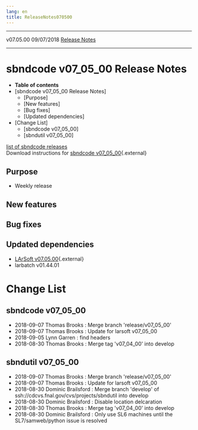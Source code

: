 ```yaml
---
lang: en
title: ReleaseNotes070500
---
```


  ----------- ------------ -- -- ------------------------------------------------------
  v07.05.00   09/07/2018         [Release Notes](ReleaseNotes070500.html)
  ----------- ------------ -- -- ------------------------------------------------------



sbndcode v07\_05\_00 Release Notes
======================================================================================

-   **Table of contents**
-   [sbndcode v07\_05\_00 Release
    Notes]
    -   [Purpose]
    -   [New features]
    -   [Bug fixes]
    -   [Updated dependencies]
-   [Change List]
    -   [sbndcode v07\_05\_00]
    -   [sbndutil v07\_05\_00]

[list of sbndcode
releases](List_of_SBND_code_releases.html)\
Download instructions for [sbndcode
v07\_05\_00](http://scisoft.fnal.gov/scisoft/bundles/sbnd/v07_05_00/sbndcode-v07_05_00.html){.external}



Purpose
----------------------------------

-   Weekly release



New features
--------------------------------------------



Bug fixes
--------------------------------------



Updated dependencies
------------------------------------------------------------

-   [LArSoft
    v07.05.00](https://cdcvs.fnal.gov/redmine/projects/larsoft/wiki/ReleaseNotes070500){.external}
-   larbatch v01.44.01



Change List
==========================================



sbndcode v07\_05\_00
----------------------------------------------------------

-   2018-09-07 Thomas Brooks : Merge branch \'release/v07\_05\_00\'
-   2018-09-07 Thomas Brooks : Update for larsoft v07\_05\_00
-   2018-09-05 Lynn Garren : find headers
-   2018-08-30 Thomas Brooks : Merge tag \'v07\_04\_00\' into develop



sbndutil v07\_05\_00
----------------------------------------------------------

-   2018-09-07 Thomas Brooks : Merge branch \'release/v07\_05\_00\'
-   2018-09-07 Thomas Brooks : Update for larsoft v07\_05\_00
-   2018-08-30 Dominic Brailsford : Merge branch \'develop\' of
    ssh://cdcvs.fnal.gov/cvs/projects/sbndutil into develop
-   2018-08-30 Dominic Brailsford : Disable location delcaration
-   2018-08-30 Thomas Brooks : Merge tag \'v07\_04\_00\' into develop
-   2018-08-30 Dominic Brailsford : Only use SL6 machines until the
    SL7/samweb/python issue is resolved
